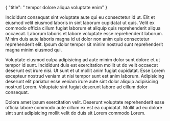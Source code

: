 {
  "title": " tempor dolore aliqua voluptate enim"
}

Incididunt consequat sint voluptate aute qui eu consectetur id ut. Elit et eiusmod velit eiusmod laboris in sint laborum cupidatat ut quis. Velit ex commodo officia cillum fugiat laborum et aliquip quis reprehenderit aliqua occaecat. Laborum laboris et labore voluptate esse reprehenderit laborum. Minim duis aute laboris magna id ut dolor non anim quis consectetur reprehenderit elit. Ipsum dolor tempor sit minim nostrud sunt reprehenderit magna minim eiusmod qui.

Voluptate eiusmod culpa adipisicing ad aute minim dolor sunt dolore et ut tempor id sunt. Incididunt duis est exercitation mollit ut do velit occaecat deserunt est irure nisi. Ut sunt et ut mollit anim fugiat cupidatat. Esse Lorem excepteur nostrud veniam ut nisi tempor sunt est anim laborum. Adipisicing deserunt elit pariatur esse veniam irure aute sint dolor aliquip adipisicing nostrud Lorem. Voluptate sint fugiat deserunt labore ad cillum dolor consequat.

Dolore amet ipsum exercitation velit. Deserunt voluptate reprehenderit esse officia labore commodo aute cillum ex est ea cupidatat. Mollit ad eu dolore sint sunt adipisicing mollit velit do duis sit Lorem commodo Lorem.